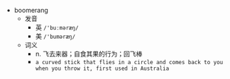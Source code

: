 - boomerang
  - 发音
    - 英 `/'buːməræŋ/`
    - 美 `/'buməræŋ/`
  - 词义
    - n. 飞去来器；自食其果的行为；回飞棒
    - `a curved stick that flies in a circle and comes back to you when you throw it, first used in Australia`
